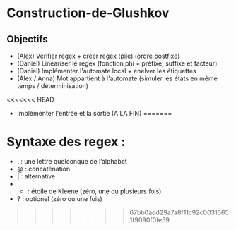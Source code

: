 # Construction-de-Glushkov
## Objectifs
- (Alex) Vérifier regex + créer regex (pile) (ordre postfixe)
- (Daniel) Linéariser le regex  (fonction phi + préfixe, suffixe et facteur)
- (Daniel) Implémenter l'automate local + enelver les étiquettes
- (Alex / Anna) Mot appartient à l'automate (simuler les états en même temps / déterminisation)

<<<<<<< HEAD

- Implémenter l'entrée et la sortie (A LA FIN)
=======
# Syntaxe des regex :
- . : une lettre quelconque de l’alphabet
- @ : concaténation
- | : alternative
- * : étoile de Kleene (zéro, une ou plusieurs fois)
- ? : optionel (zéro ou une fois) 
>>>>>>> 67bb0add29a7a8f11c92c00316651f9090f0fe59
